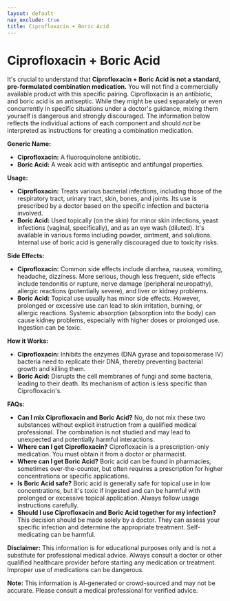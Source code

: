```yaml
---
layout: default
nav_exclude: true
title: Ciprofloxacin + Boric Acid
---
```


# Ciprofloxacin + Boric Acid

It's crucial to understand that **Ciprofloxacin + Boric Acid is not a standard, pre-formulated combination medication.**  You will not find a commercially available product with this specific pairing.  Ciprofloxacin is an antibiotic, and boric acid is an antiseptic.  While they might be used separately or even concurrently in specific situations under a doctor's guidance, mixing them yourself is dangerous and strongly discouraged.  The information below reflects the individual actions of each component and should *not* be interpreted as instructions for creating a combination medication.


**Generic Name:**

* **Ciprofloxacin:**  A fluoroquinolone antibiotic.
* **Boric Acid:** A weak acid with antiseptic and antifungal properties.


**Usage:**

* **Ciprofloxacin:** Treats various bacterial infections, including those of the respiratory tract, urinary tract, skin, bones, and joints.  Its use is prescribed by a doctor based on the specific infection and bacteria involved.
* **Boric Acid:** Used topically (on the skin) for minor skin infections, yeast infections (vaginal, specifically), and as an eye wash (diluted).  It's available in various forms including powder, ointment, and solutions.  Internal use of boric acid is generally discouraged due to toxicity risks.


**Side Effects:**

* **Ciprofloxacin:**  Common side effects include diarrhea, nausea, vomiting, headache, dizziness.  More serious, though less frequent, side effects include tendonitis or rupture, nerve damage (peripheral neuropathy), allergic reactions (potentially severe), and liver or kidney problems.
* **Boric Acid:** Topical use usually has minor side effects.  However, prolonged or excessive use can lead to skin irritation, burning, or allergic reactions.  Systemic absorption (absorption into the body) can cause kidney problems, especially with higher doses or prolonged use.  Ingestion can be toxic.


**How it Works:**

* **Ciprofloxacin:**  Inhibits the enzymes (DNA gyrase and topoisomerase IV) bacteria need to replicate their DNA, thereby preventing bacterial growth and killing them.
* **Boric Acid:** Disrupts the cell membranes of fungi and some bacteria, leading to their death.  Its mechanism of action is less specific than Ciprofloxacin's.


**FAQs:**

* **Can I mix Ciprofloxacin and Boric Acid?** No, do not mix these two substances without explicit instruction from a qualified medical professional.  The combination is not studied and may lead to unexpected and potentially harmful interactions.
* **Where can I get Ciprofloxacin?**  Ciprofloxacin is a prescription-only medication. You must obtain it from a doctor or pharmacist.
* **Where can I get Boric Acid?** Boric acid can be found in pharmacies, sometimes over-the-counter, but often requires a prescription for higher concentrations or specific applications.
* **Is Boric Acid safe?** Boric acid is generally safe for topical use in low concentrations, but it's toxic if ingested and can be harmful with prolonged or excessive topical application.  Always follow usage instructions carefully.
* **Should I use Ciprofloxacin and Boric Acid together for my infection?** This decision should be made solely by a doctor.  They can assess your specific infection and determine the appropriate treatment.  Self-medicating can be harmful.

**Disclaimer:** This information is for educational purposes only and is not a substitute for professional medical advice. Always consult a doctor or other qualified healthcare provider before starting any medication or treatment.  Improper use of medications can be dangerous.


**Note:** This information is AI-generated or crowd-sourced and may not be accurate. Please consult a medical professional for verified advice.